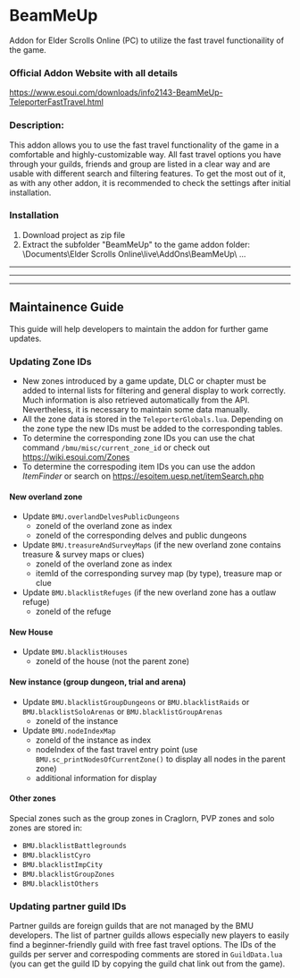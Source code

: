 # BeamMeUp
Addon for Elder Scrolls Online (PC) to utilize the fast travel functionaility of the game.


### Official Addon Website with all details
https://www.esoui.com/downloads/info2143-BeamMeUp-TeleporterFastTravel.html

### Description:
This addon allows you to use the fast travel functionality of the game in a comfortable and highly-customizable way. All fast travel options you have through your guilds, friends and group are listed in a clear way and are usable with different search and filtering features. To get the most out of it, as with any other addon, it is recommended to check the settings after initial installation.

### Installation
1. Download project as zip file
2. Extract the subfolder "BeamMeUp" to the game addon folder: \Documents\Elder Scrolls Online\live\AddOns\BeamMeUp\ ...


***
***
***


## Maintainence Guide
This guide will help developers to maintain the addon for further game updates.


### Updating Zone IDs
- New zones introduced by a game update, DLC or chapter must be added to internal lists for filtering and general display to work correctly. Much information is also retrieved automatically from the API. Nevertheless, it is necessary to maintain some data manually.
- All the zone data is stored in the `TeleporterGlobals.lua`. Depending on the zone type the new IDs must be added to the corresponding tables.
- To determine the corresponding zone IDs you can use the chat command `/bmu/misc/current_zone_id` or check out https://wiki.esoui.com/Zones
- To determine the correspoding item IDs you can use the addon *ItemFinder* or search on https://esoitem.uesp.net/itemSearch.php

#### New overland zone
- Update `BMU.overlandDelvesPublicDungeons`
    - zoneId of the overland zone as index
    - zoneId of the corresponding delves and public dungeons
- Update `BMU.treasureAndSurveyMaps` (if the new overland zone contains treasure & survey maps or clues)
    - zoneId of the overland zone as index
    - itemId of the corresponding survey map (by type), treasure map or clue
- Update `BMU.blacklistRefuges` (if the new overland zone has a outlaw refuge)
    - zoneId of the refuge

#### New House
- Update `BMU.blacklistHouses`
    - zoneId of the house (not the parent zone)

#### New instance (group dungeon, trial and arena)
- Update `BMU.blacklistGroupDungeons` or `BMU.blacklistRaids` or `BMU.blacklistSoloArenas` or `BMU.blacklistGroupArenas`
    - zoneId of the instance
- Update `BMU.nodeIndexMap`
    - zoneId of the instance as index
    - nodeIndex of the fast travel entry point (use `BMU.sc_printNodesOfCurrentZone()` to display all nodes in the parent zone)
    - additional information for display

#### Other zones
Special zones such as the group zones in Craglorn, PVP zones and solo zones are stored in:
- `BMU.blacklistBattlegrounds`
- `BMU.blacklistCyro`
- `BMU.blacklistImpCity`
- `BMU.blacklistGroupZones`
- `BMU.blacklistOthers`


### Updating partner guild IDs
Partner guilds are foreign guilds that are not managed by the BMU developers. The list of partner guilds allows especially new players to easily find a beginner-friendly guild with free fast travel options.
The IDs of the guilds per server and correspoding comments are stored in `GuildData.lua` (you can get the guild ID by copying the guild chat link out from the game).
